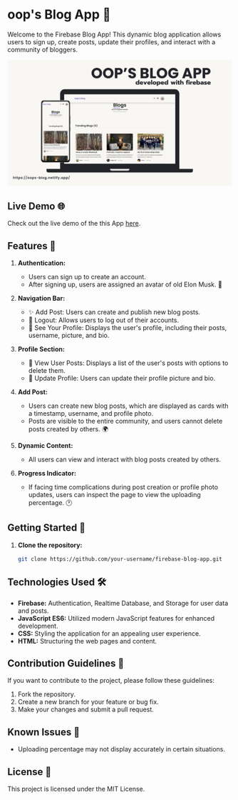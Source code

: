 # oop's Blog App 🚀

Welcome to the Firebase Blog App! This dynamic blog application allows users to sign up, create posts, update their profiles, and interact with a community of bloggers.

<img src="images/cover.svg" alt="Cover Image" style="border-radius: 10;">

## Live Demo 🌐

Check out the live demo of the this App [here](https://oops-blog.netlify.app/).
## Features 🌟

1. **Authentication:**
   - Users can sign up to create an account.
   - After signing up, users are assigned an avatar of old Elon Musk. 🚀

2. **Navigation Bar:**
   - ✨ Add Post: Users can create and publish new blog posts.
   - 🚪 Logout: Allows users to log out of their accounts.
   - 👤 See Your Profile: Displays the user's profile, including their posts, username, picture, and bio.

3. **Profile Section:**
   - 📖 View User Posts: Displays a list of the user's posts with options to delete them.
   - 🔄 Update Profile: Users can update their profile picture and bio.

4. **Add Post:**
   - Users can create new blog posts, which are displayed as cards with a timestamp, username, and profile photo.
   - Posts are visible to the entire community, and users cannot delete posts created by others. 🌍

5. **Dynamic Content:**
   - All users can view and interact with blog posts created by others.

6. **Progress Indicator:**
   - If facing time complications during post creation or profile photo updates, users can inspect the page to view the uploading percentage. 🕐

## Getting Started 🚦

1. **Clone the repository:**
   ```bash
   git clone https://github.com/your-username/firebase-blog-app.git
   ```

## Technologies Used 🛠️

- **Firebase:** Authentication, Realtime Database, and Storage for user data and posts.
- **JavaScript ES6:** Utilized modern JavaScript features for enhanced development.
- **CSS:** Styling the application for an appealing user experience.
- **HTML:** Structuring the web pages and content.

## Contribution Guidelines 🤝

If you want to contribute to the project, please follow these guidelines:

1. Fork the repository.
2. Create a new branch for your feature or bug fix.
3. Make your changes and submit a pull request.

## Known Issues 🚨

- Uploading percentage may not display accurately in certain situations.

## License 📝

This project is licensed under the MIT License.

